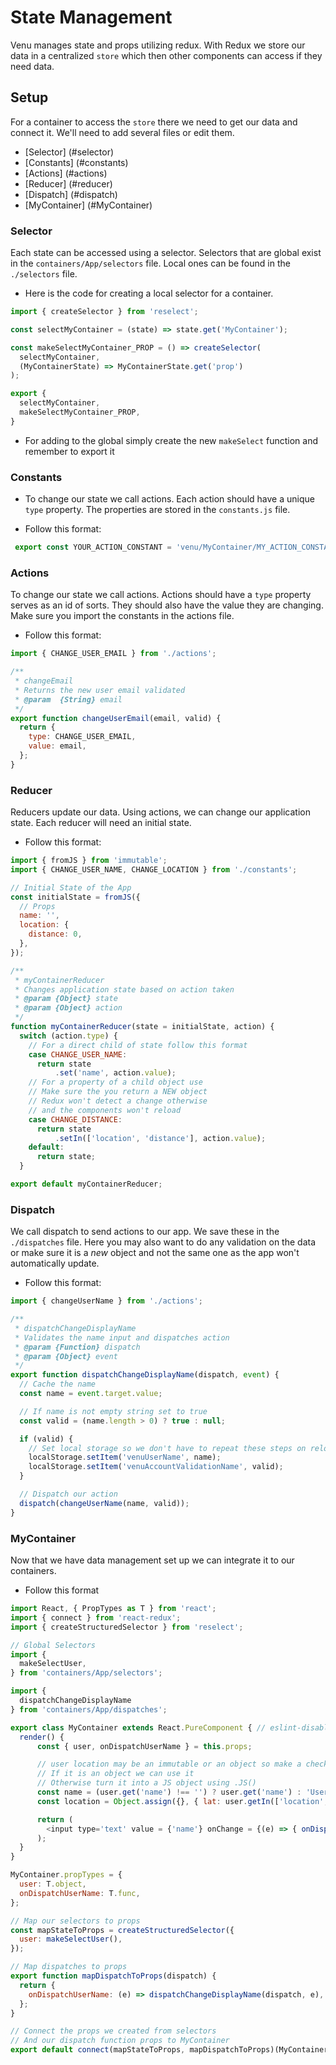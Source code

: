 # State Management
 
 Venu manages state and props utilizing redux. With Redux we store our data in a centralized ```store``` which then other components can access if they need data.

 ## Setup

For a container to access the ```store``` there we need to get our data and connect it. We'll need to add several files or edit them.

* [Selector] (#selector)
* [Constants] (#constants)
* [Actions] (#actions)
* [Reducer] (#reducer)
* [Dispatch] (#dispatch)
* [MyContainer] (#MyContainer)

### Selector

Each state can be accessed using a selector. Selectors that are global exist in the ```containers/App/selectors``` file. Local ones can be found in the ```./selectors``` file.

* Here is the code for creating a local selector for a container.

``` js
import { createSelector } from 'reselect';

const selectMyContainer = (state) => state.get('MyContainer');

const makeSelectMyContainer_PROP = () => createSelector(
  selectMyContainer,
  (MyContainerState) => MyContainerState.get('prop')
);

export {
  selectMyContainer,
  makeSelectMyContainer_PROP,
}
```

* For adding to the global simply create the new ```makeSelect``` function and remember to export it

### Constants

* To change our state we call actions. Each action should have a unique ```type``` property. The properties are stored in the ```constants.js``` file.

* Follow this format:

``` js
 export const YOUR_ACTION_CONSTANT = 'venu/MyContainer/MY_ACTION_CONSTANT';
```

### Actions

To change our state we call actions. Actions should have a ```type``` property serves as an id of sorts. They should also have the value they are changing. Make sure you import the constants in the actions file.

* Follow this format:

``` js
import { CHANGE_USER_EMAIL } from './actions';

/**
 * changeEmail
 * Returns the new user email validated
 * @param  {String} email
 */
export function changeUserEmail(email, valid) {
  return {
    type: CHANGE_USER_EMAIL,
    value: email,
  };
}
```

### Reducer

Reducers update our data. Using actions, we can change our application state. Each reducer will need an initial state.

* Follow this format:

``` js
import { fromJS } from 'immutable';
import { CHANGE_USER_NAME, CHANGE_LOCATION } from './constants';

// Initial State of the App
const initialState = fromJS({
  // Props
  name: '',
  location: {
    distance: 0, 
  },
});

/**
 * myContainerReducer
 * Changes application state based on action taken
 * @param {Object} state
 * @param {Object} action
 */
function myContainerReducer(state = initialState, action) {
  switch (action.type) {
    // For a direct child of state follow this format
    case CHANGE_USER_NAME:
      return state
          .set('name', action.value);
    // For a property of a child object use
    // Make sure the you return a NEW object
    // Redux won't detect a change otherwise 
    // and the components won't reload
    case CHANGE_DISTANCE:
      return state
          .setIn(['location', 'distance'], action.value);
    default:
      return state;
  }

export default myContainerReducer;
```

### Dispatch

We call dispatch to send actions to our app. We save these in the ```./dispatches``` file. Here you may also want to do any validation on the data or make sure it is a *new* object and not the same one as the app won't automatically update.

* Follow this format: 

``` js
import { changeUserName } from './actions';

/**
 * dispatchChangeDisplayName
 * Validates the name input and dispatches action
 * @param {Function} dispatch
 * @param {Object} event
 */
export function dispatchChangeDisplayName(dispatch, event) {
  // Cache the name
  const name = event.target.value;

  // If name is not empty string set to true
  const valid = (name.length > 0) ? true : null;

  if (valid) {
    // Set local storage so we don't have to repeat these steps on reload
    localStorage.setItem('venuUserName', name);
    localStorage.setItem('venuAccountValidationName', valid);
  }

  // Dispatch our action
  dispatch(changeUserName(name, valid));
}
```
### MyContainer

Now that we have data management set up we can integrate it to our containers.

* Follow this format

``` js
import React, { PropTypes as T } from 'react';
import { connect } from 'react-redux';
import { createStructuredSelector } from 'reselect';

// Global Selectors
import {
  makeSelectUser,
} from 'containers/App/selectors';

import {
  dispatchChangeDisplayName
} from 'containers/App/dispatches';

export class MyContainer extends React.PureComponent { // eslint-disable-line react/prefer-stateless-function
  render() {
      const { user, onDispatchUserName } = this.props;

      // user location may be an immutable or an object so make a check
      // If it is an object we can use it
      // Otherwise turn it into a JS object using .JS()
      const name = (user.get('name') !== '') ? user.get('name') : 'User';
      const location = Object.assign({}, { lat: user.getIn(['location', 'lat']), lng: user.getIn(['location', 'lng']) });

      return (
        <input type='text' value = {'name'} onChange = {(e) => { onDispatchUserName(e); }} />
      );
  }
}

MyContainer.propTypes = {
  user: T.object,
  onDispatchUserName: T.func,
};

// Map our selectors to props
const mapStateToProps = createStructuredSelector({
  user: makeSelectUser(),
});

// Map dispatches to props
export function mapDispatchToProps(dispatch) {
  return {
    onDispatchUserName: (e) => dispatchChangeDisplayName(dispatch, e),
  };
}

// Connect the props we created from selectors
// And our dispatch function props to MyContainer
export default connect(mapStateToProps, mapDispatchToProps)(MyContainer);
```
